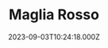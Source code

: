 ---
date: 2023-09-03T10:24:18.000Z
title: Maglia Rosso
latitude: 52.19020828674799
longitude: 0.7234411384232506
url: http://www.magliarosso.co.uk
category: checkin
---